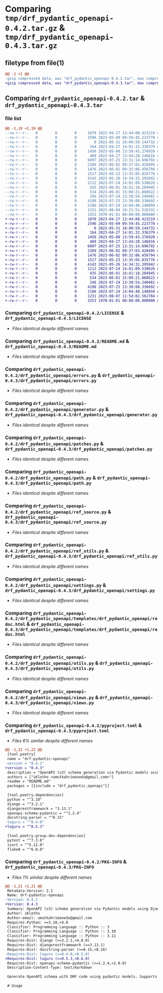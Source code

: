 # Comparing `tmp/drf_pydantic_openapi-0.4.2.tar.gz` & `tmp/drf_pydantic_openapi-0.4.3.tar.gz`

## filetype from file(1)

```diff
@@ -1 +1 @@
-gzip compressed data, was "drf_pydantic_openapi-0.4.2.tar", max compression
+gzip compressed data, was "drf_pydantic_openapi-0.4.3.tar", max compression
```

## Comparing `drf_pydantic_openapi-0.4.2.tar` & `drf_pydantic_openapi-0.4.3.tar`

### file list

```diff
@@ -1,19 +1,19 @@
--rw-r--r--   0        0        0     1070 2023-04-27 13:44:08.423219 drf_pydantic_openapi-0.4.2/LICENSE
--rw-r--r--   0        0        0     2596 2023-05-09 09:59:45.223778 drf_pydantic_openapi-0.4.2/README.md
--rw-r--r--   0        0        0        0 2023-05-31 10:00:59.144732 drf_pydantic_openapi-0.4.2/drf_pydantic_openapi/__init__.py
--rw-r--r--   0        0        0      164 2023-04-27 14:01:32.336379 drf_pydantic_openapi-0.4.2/drf_pydantic_openapi/apps.py
--rw-r--r--   0        0        0     1456 2023-05-08 13:59:43.276920 drf_pydantic_openapi-0.4.2/drf_pydantic_openapi/errors.py
--rw-r--r--   0        0        0      489 2023-04-27 13:44:28.146816 drf_pydantic_openapi-0.4.2/drf_pydantic_openapi/exception_handler.py
--rw-r--r--   0        0        0     6097 2023-07-25 13:31:14.696792 drf_pydantic_openapi-0.4.2/drf_pydantic_openapi/generator.py
--rw-r--r--   0        0        0     2289 2023-06-02 08:27:03.420495 drf_pydantic_openapi-0.4.2/drf_pydantic_openapi/patches.py
--rw-r--r--   0        0        0     1476 2023-06-02 09:32:06.456794 drf_pydantic_openapi-0.4.2/drf_pydantic_openapi/path.py
--rw-r--r--   0        0        0     1517 2023-05-23 13:35:05.835776 drf_pydantic_openapi-0.4.2/drf_pydantic_openapi/ref_source.py
--rw-r--r--   0        0        0     4143 2023-05-26 14:34:32.395942 drf_pydantic_openapi-0.4.2/drf_pydantic_openapi/ref_utils.py
--rw-r--r--   0        0        0     1112 2023-07-24 14:01:09.538626 drf_pydantic_openapi-0.4.2/drf_pydantic_openapi/settings.py
--rw-r--r--   0        0        0      435 2023-06-01 16:41:18.204945 drf_pydantic_openapi-0.4.2/drf_pydantic_openapi/templates/drf_pydantic_openapi/rapidoc.html
--rw-r--r--   0        0        0      534 2023-06-01 15:09:21.868622 drf_pydantic_openapi-0.4.2/drf_pydantic_openapi/templates/drf_pydantic_openapi/redoc.html
--rw-r--r--   0        0        0      246 2023-07-24 13:38:54.240481 drf_pydantic_openapi-0.4.2/drf_pydantic_openapi/urls.py
--rw-r--r--   0        0        0     4198 2023-07-25 13:30:08.336692 drf_pydantic_openapi-0.4.2/drf_pydantic_openapi/utils.py
--rw-r--r--   0        0        0     2186 2023-07-24 14:04:40.140850 drf_pydantic_openapi-0.4.2/drf_pydantic_openapi/views.py
--rw-r--r--   0        0        0     1231 2023-08-04 10:21:51.516331 drf_pydantic_openapi-0.4.2/pyproject.toml
--rw-r--r--   0        0        0     3253 1970-01-01 00:00:00.000000 drf_pydantic_openapi-0.4.2/PKG-INFO
+-rw-r--r--   0        0        0     1070 2023-04-27 13:44:08.423219 drf_pydantic_openapi-0.4.3/LICENSE
+-rw-r--r--   0        0        0     2596 2023-05-09 09:59:45.223778 drf_pydantic_openapi-0.4.3/README.md
+-rw-r--r--   0        0        0        0 2023-05-31 10:00:59.144732 drf_pydantic_openapi-0.4.3/drf_pydantic_openapi/__init__.py
+-rw-r--r--   0        0        0      164 2023-04-27 14:01:32.336379 drf_pydantic_openapi-0.4.3/drf_pydantic_openapi/apps.py
+-rw-r--r--   0        0        0     1456 2023-05-08 13:59:43.276920 drf_pydantic_openapi-0.4.3/drf_pydantic_openapi/errors.py
+-rw-r--r--   0        0        0      489 2023-04-27 13:44:28.146816 drf_pydantic_openapi-0.4.3/drf_pydantic_openapi/exception_handler.py
+-rw-r--r--   0        0        0     6097 2023-07-25 13:31:14.696792 drf_pydantic_openapi-0.4.3/drf_pydantic_openapi/generator.py
+-rw-r--r--   0        0        0     2289 2023-06-02 08:27:03.420495 drf_pydantic_openapi-0.4.3/drf_pydantic_openapi/patches.py
+-rw-r--r--   0        0        0     1476 2023-06-02 09:32:06.456794 drf_pydantic_openapi-0.4.3/drf_pydantic_openapi/path.py
+-rw-r--r--   0        0        0     1517 2023-05-23 13:35:05.835776 drf_pydantic_openapi-0.4.3/drf_pydantic_openapi/ref_source.py
+-rw-r--r--   0        0        0     4143 2023-05-26 14:34:32.395942 drf_pydantic_openapi-0.4.3/drf_pydantic_openapi/ref_utils.py
+-rw-r--r--   0        0        0     1112 2023-07-24 14:01:09.538626 drf_pydantic_openapi-0.4.3/drf_pydantic_openapi/settings.py
+-rw-r--r--   0        0        0      435 2023-06-01 16:41:18.204945 drf_pydantic_openapi-0.4.3/drf_pydantic_openapi/templates/drf_pydantic_openapi/rapidoc.html
+-rw-r--r--   0        0        0      534 2023-06-01 15:09:21.868622 drf_pydantic_openapi-0.4.3/drf_pydantic_openapi/templates/drf_pydantic_openapi/redoc.html
+-rw-r--r--   0        0        0      246 2023-07-24 13:38:54.240481 drf_pydantic_openapi-0.4.3/drf_pydantic_openapi/urls.py
+-rw-r--r--   0        0        0     4198 2023-07-25 13:30:08.336692 drf_pydantic_openapi-0.4.3/drf_pydantic_openapi/utils.py
+-rw-r--r--   0        0        0     2186 2023-07-24 14:04:40.140850 drf_pydantic_openapi-0.4.3/drf_pydantic_openapi/views.py
+-rw-r--r--   0        0        0     1231 2023-08-07 11:54:02.562784 drf_pydantic_openapi-0.4.3/pyproject.toml
+-rw-r--r--   0        0        0     3253 1970-01-01 00:00:00.000000 drf_pydantic_openapi-0.4.3/PKG-INFO
```

### Comparing `drf_pydantic_openapi-0.4.2/LICENSE` & `drf_pydantic_openapi-0.4.3/LICENSE`

 * *Files identical despite different names*

### Comparing `drf_pydantic_openapi-0.4.2/README.md` & `drf_pydantic_openapi-0.4.3/README.md`

 * *Files identical despite different names*

### Comparing `drf_pydantic_openapi-0.4.2/drf_pydantic_openapi/errors.py` & `drf_pydantic_openapi-0.4.3/drf_pydantic_openapi/errors.py`

 * *Files identical despite different names*

### Comparing `drf_pydantic_openapi-0.4.2/drf_pydantic_openapi/generator.py` & `drf_pydantic_openapi-0.4.3/drf_pydantic_openapi/generator.py`

 * *Files identical despite different names*

### Comparing `drf_pydantic_openapi-0.4.2/drf_pydantic_openapi/patches.py` & `drf_pydantic_openapi-0.4.3/drf_pydantic_openapi/patches.py`

 * *Files identical despite different names*

### Comparing `drf_pydantic_openapi-0.4.2/drf_pydantic_openapi/path.py` & `drf_pydantic_openapi-0.4.3/drf_pydantic_openapi/path.py`

 * *Files identical despite different names*

### Comparing `drf_pydantic_openapi-0.4.2/drf_pydantic_openapi/ref_source.py` & `drf_pydantic_openapi-0.4.3/drf_pydantic_openapi/ref_source.py`

 * *Files identical despite different names*

### Comparing `drf_pydantic_openapi-0.4.2/drf_pydantic_openapi/ref_utils.py` & `drf_pydantic_openapi-0.4.3/drf_pydantic_openapi/ref_utils.py`

 * *Files identical despite different names*

### Comparing `drf_pydantic_openapi-0.4.2/drf_pydantic_openapi/settings.py` & `drf_pydantic_openapi-0.4.3/drf_pydantic_openapi/settings.py`

 * *Files identical despite different names*

### Comparing `drf_pydantic_openapi-0.4.2/drf_pydantic_openapi/templates/drf_pydantic_openapi/redoc.html` & `drf_pydantic_openapi-0.4.3/drf_pydantic_openapi/templates/drf_pydantic_openapi/redoc.html`

 * *Files identical despite different names*

### Comparing `drf_pydantic_openapi-0.4.2/drf_pydantic_openapi/utils.py` & `drf_pydantic_openapi-0.4.3/drf_pydantic_openapi/utils.py`

 * *Files identical despite different names*

### Comparing `drf_pydantic_openapi-0.4.2/drf_pydantic_openapi/views.py` & `drf_pydantic_openapi-0.4.3/drf_pydantic_openapi/views.py`

 * *Files identical despite different names*

### Comparing `drf_pydantic_openapi-0.4.2/pyproject.toml` & `drf_pydantic_openapi-0.4.3/pyproject.toml`

 * *Files 6% similar despite different names*

```diff
@@ -1,22 +1,22 @@
 [tool.poetry]
 name = "drf-pydantic-openapi"
-version = "0.4.2"
+version = "0.4.3"
 description = "OpenAPI (v3) schema generation via Pydantic models using Django REST Framework."
 authors = ["iKlotho <umutkahrimanedu@gmail.com>"]
 readme = "README.md"
 packages = [{include = "drf_pydantic_openapi"}]
 
 [tool.poetry.dependencies]
 python = "^3.10"
 django = "^3.2.1"
 djangorestframework = "3.13.1"
 openapi-schema-pydantic = "^1.2.4"
 docstring-parser = "^0.15"
-loguru = "^0.4.0"
+loguru = "^0.5.3"
 
 [tool.poetry.group.dev.dependencies]
 pytest = "^7.3.0"
 isort = "^5.12.0"
 flake8 = "^6.0.0"
```

### Comparing `drf_pydantic_openapi-0.4.2/PKG-INFO` & `drf_pydantic_openapi-0.4.3/PKG-INFO`

 * *Files 1% similar despite different names*

```diff
@@ -1,21 +1,21 @@
 Metadata-Version: 2.1
 Name: drf-pydantic-openapi
-Version: 0.4.2
+Version: 0.4.3
 Summary: OpenAPI (v3) schema generation via Pydantic models using Django REST Framework.
 Author: iKlotho
 Author-email: umutkahrimanedu@gmail.com
 Requires-Python: >=3.10,<4.0
 Classifier: Programming Language :: Python :: 3
 Classifier: Programming Language :: Python :: 3.10
 Classifier: Programming Language :: Python :: 3.11
 Requires-Dist: django (>=3.2.1,<4.0.0)
 Requires-Dist: djangorestframework (==3.13.1)
 Requires-Dist: docstring-parser (>=0.15,<0.16)
-Requires-Dist: loguru (>=0.4.0,<0.5.0)
+Requires-Dist: loguru (>=0.5.3,<0.6.0)
 Requires-Dist: openapi-schema-pydantic (>=1.2.4,<2.0.0)
 Description-Content-Type: text/markdown
 
 Generate OpenAPI schema with DRF code using pydantic models. Supports referencing other service's components.
 
 # Usage
```

